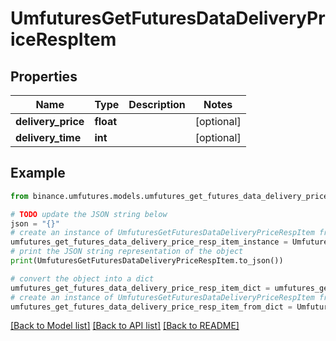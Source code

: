 # UmfuturesGetFuturesDataDeliveryPriceRespItem


## Properties

Name | Type | Description | Notes
------------ | ------------- | ------------- | -------------
**delivery_price** | **float** |  | [optional] 
**delivery_time** | **int** |  | [optional] 

## Example

```python
from binance.umfutures.models.umfutures_get_futures_data_delivery_price_resp_item import UmfuturesGetFuturesDataDeliveryPriceRespItem

# TODO update the JSON string below
json = "{}"
# create an instance of UmfuturesGetFuturesDataDeliveryPriceRespItem from a JSON string
umfutures_get_futures_data_delivery_price_resp_item_instance = UmfuturesGetFuturesDataDeliveryPriceRespItem.from_json(json)
# print the JSON string representation of the object
print(UmfuturesGetFuturesDataDeliveryPriceRespItem.to_json())

# convert the object into a dict
umfutures_get_futures_data_delivery_price_resp_item_dict = umfutures_get_futures_data_delivery_price_resp_item_instance.to_dict()
# create an instance of UmfuturesGetFuturesDataDeliveryPriceRespItem from a dict
umfutures_get_futures_data_delivery_price_resp_item_from_dict = UmfuturesGetFuturesDataDeliveryPriceRespItem.from_dict(umfutures_get_futures_data_delivery_price_resp_item_dict)
```
[[Back to Model list]](../README.md#documentation-for-models) [[Back to API list]](../README.md#documentation-for-api-endpoints) [[Back to README]](../README.md)


